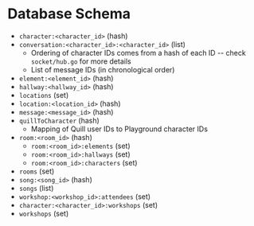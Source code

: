 # Database Schema

- `character:<character_id>` (hash)
- `conversation:<character_id>:<character_id>` (list)
  - Ordering of character IDs comes from a hash of each ID -- check `socket/hub.go` for more details
  - List of message IDs (in chronological order)
- `element:<element_id>` (hash)
- `hallway:<hallway_id>` (hash)
- `locations` (set)
- `location:<location_id>` (hash)
- `message:<message_id>` (hash)
- `quillToCharacter` (hash)
  - Mapping of Quill user IDs to Playground character IDs
- `room:<room_id>` (hash)
  - `room:<room_id>:elements` (set)
  - `room:<room_id>:hallways` (set)
  - `room:<room_id>:characters` (set)
- `rooms` (set)
- `song:<song_id>` (hash)
- `songs` (list)
- `workshop:<workshop_id>:attendees` (set)
- `character:<character_id>:workshops` (set)
- `workshops` (set)
